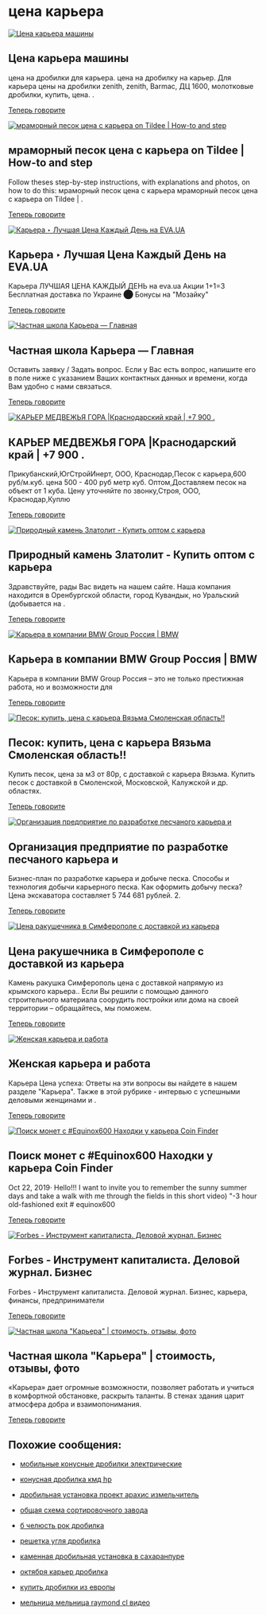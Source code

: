 # цена карьера
<a href="https://mnn.zoosnet.net/LR/Chatpre.aspx?id=MNN94995150&p=https://consultis.com.pl/" target="_blank">![Цена карьера машины](https://github.com/millmachine/images/raw/main/64.jpg)</a>
## Цена карьера машины
цена на дробилки для карьера. цена на дробилку на карьер. Для карьера цены на дробилки zenith, zenith, Barmac, ДЦ 1600, молотковые дробилки, купить, цена. .
<a href="https://mnn.zoosnet.net/LR/Chatpre.aspx?id=MNN94995150&p=https://consultis.com.pl/" target="_blank">Теперь говорите</a>
<a href="https://mnn.zoosnet.net/LR/Chatpre.aspx?id=MNN94995150&p=https://consultis.com.pl/" target="_blank">![мраморный песок цена с карьера on Tildee | How-to and step ](https://github.com/millmachine/images/raw/main/543.jpg)</a>
## мраморный песок цена с карьера on Tildee | How-to and step 
Follow theses step-by-step instructions, with explanations and photos, on how to do this: мраморный песок цена с карьера мраморный песок цена с карьера on Tildee | .
<a href="https://mnn.zoosnet.net/LR/Chatpre.aspx?id=MNN94995150&p=https://consultis.com.pl/" target="_blank">Теперь говорите</a>
<a href="https://mnn.zoosnet.net/LR/Chatpre.aspx?id=MNN94995150&p=https://consultis.com.pl/" target="_blank">![Карьера ‣ Лучшая Цена Каждый День на EVA.UA](https://github.com/millmachine/images/raw/main/392.jpg)</a>
## Карьера ‣ Лучшая Цена Каждый День на EVA.UA
Карьера ЛУЧШАЯ ЦЕНА КАЖДЫЙ ДЕНЬ на eva.ua Акции 1+1=3 Бесплатная доставка по Украине ⬤ Бонусы на "Мозайку"
<a href="https://mnn.zoosnet.net/LR/Chatpre.aspx?id=MNN94995150&p=https://consultis.com.pl/" target="_blank">Теперь говорите</a>
<a href="https://mnn.zoosnet.net/LR/Chatpre.aspx?id=MNN94995150&p=https://consultis.com.pl/" target="_blank">![Частная школа Карьера — Главная](https://github.com/millmachine/images/raw/main/299.jpg)</a>
## Частная школа Карьера — Главная
Оставить заявку / Задать вопрос. Если у Вас есть вопрос, напишите его в поле ниже с указанием Ваших контактных данных и времени, когда Вам удобно с нами связаться.
<a href="https://mnn.zoosnet.net/LR/Chatpre.aspx?id=MNN94995150&p=https://consultis.com.pl/" target="_blank">Теперь говорите</a>
<a href="https://mnn.zoosnet.net/LR/Chatpre.aspx?id=MNN94995150&p=https://consultis.com.pl/" target="_blank">![КАРЬЕР МЕДВЕЖЬЯ ГОРА |Краснодарский край | +7 900 .](https://github.com/millmachine/images/raw/main/367.jpg)</a>
## КАРЬЕР МЕДВЕЖЬЯ ГОРА |Краснодарский край | +7 900 .
Прикубанский,ЮгСтройИнерт, ООО, Краснодар,Песок с карьера,600 руб/м.куб. цена 500 - 400 руб метр куб. Оптом,Доставляем песок на объект от 1 куба. Цену уточняйте по звонку,Строя, ООО, Краснодар,Куплю 
<a href="https://mnn.zoosnet.net/LR/Chatpre.aspx?id=MNN94995150&p=https://consultis.com.pl/" target="_blank">Теперь говорите</a>
<a href="https://mnn.zoosnet.net/LR/Chatpre.aspx?id=MNN94995150&p=https://consultis.com.pl/" target="_blank">![Природный камень Златолит - Купить оптом с карьера](https://github.com/millmachine/images/raw/main/542.jpg)</a>
## Природный камень Златолит - Купить оптом с карьера
Здравствуйте, рады Вас видеть на нашем сайте. Наша компания находится в Оренбургской области, город Кувандык, но Уральский (добывается на .
<a href="https://mnn.zoosnet.net/LR/Chatpre.aspx?id=MNN94995150&p=https://consultis.com.pl/" target="_blank">Теперь говорите</a>
<a href="https://mnn.zoosnet.net/LR/Chatpre.aspx?id=MNN94995150&p=https://consultis.com.pl/" target="_blank">![Карьера в компании BMW Group Россия | BMW](https://github.com/millmachine/images/raw/main/263.jpg)</a>
## Карьера в компании BMW Group Россия | BMW
Карьера в компании BMW Group Россия – это не только престижная работа, но и возможности для 
<a href="https://mnn.zoosnet.net/LR/Chatpre.aspx?id=MNN94995150&p=https://consultis.com.pl/" target="_blank">Теперь говорите</a>
<a href="https://mnn.zoosnet.net/LR/Chatpre.aspx?id=MNN94995150&p=https://consultis.com.pl/" target="_blank">![Песок: купить, цена с карьера Вязьма Смоленская область!!](https://github.com/millmachine/images/raw/main/226.jpg)</a>
## Песок: купить, цена с карьера Вязьма Смоленская область!!
Купить песок, цена за м3 от 80р, с доставкой с карьера Вязьма. Купить песок с доставкой в Смоленской, Московской, Калужской и др. областях.
<a href="https://mnn.zoosnet.net/LR/Chatpre.aspx?id=MNN94995150&p=https://consultis.com.pl/" target="_blank">Теперь говорите</a>
<a href="https://mnn.zoosnet.net/LR/Chatpre.aspx?id=MNN94995150&p=https://consultis.com.pl/" target="_blank">![Организация предприятие по разработке песчаного карьера и ](https://github.com/millmachine/images/raw/main/401.jpg)</a>
## Организация предприятие по разработке песчаного карьера и 
Бизнес-план по разработке карьера и добыче песка. Способы и технология добычи карьерного песка. Как оформить добычу песка?  Цена экскаватора составляет 5 744 681 рублей. 2.
<a href="https://mnn.zoosnet.net/LR/Chatpre.aspx?id=MNN94995150&p=https://consultis.com.pl/" target="_blank">Теперь говорите</a>
<a href="https://mnn.zoosnet.net/LR/Chatpre.aspx?id=MNN94995150&p=https://consultis.com.pl/" target="_blank">![Цена ракушечника в Симферополе с доставкой из карьера](https://github.com/millmachine/images/raw/main/299.jpg)</a>
## Цена ракушечника в Симферополе с доставкой из карьера
Камень ракушка Симферополь цена с доставкой напрямую из крымского карьера.. Если Вы решили с помощью данного строительного материала соорудить постройки или дома на своей территории – обращайтесь, мы поможем.
<a href="https://mnn.zoosnet.net/LR/Chatpre.aspx?id=MNN94995150&p=https://consultis.com.pl/" target="_blank">Теперь говорите</a>
<a href="https://mnn.zoosnet.net/LR/Chatpre.aspx?id=MNN94995150&p=https://consultis.com.pl/" target="_blank">![Женская карьера и работа ](https://github.com/millmachine/images/raw/main/601.jpg)</a>
## Женская карьера и работа 
Карьера Цена успеха:  Ответы на эти вопросы вы найдете в нашем разделе "Карьера". Также в этой рубрике - интервью с успешными деловыми женщинами и .
<a href="https://mnn.zoosnet.net/LR/Chatpre.aspx?id=MNN94995150&p=https://consultis.com.pl/" target="_blank">Теперь говорите</a>
<a href="https://mnn.zoosnet.net/LR/Chatpre.aspx?id=MNN94995150&p=https://consultis.com.pl/" target="_blank">![Поиск монет с #Equinox600 Находки у карьера Coin Finder ](https://github.com/millmachine/images/raw/main/249.jpg)</a>
## Поиск монет с #Equinox600 Находки у карьера Coin Finder 
Oct 22, 2019· Hello!!! I want to invite you to remember the sunny summer days and take a walk with me through the fields in this short video) "-3 hour old-fashioned exit # equinox600
<a href="https://mnn.zoosnet.net/LR/Chatpre.aspx?id=MNN94995150&p=https://consultis.com.pl/" target="_blank">Теперь говорите</a>
<a href="https://mnn.zoosnet.net/LR/Chatpre.aspx?id=MNN94995150&p=https://consultis.com.pl/" target="_blank">![Forbes - Инструмент капиталиста. Деловой журнал. Бизнес ](https://github.com/millmachine/images/raw/main/138.jpg)</a>
## Forbes - Инструмент капиталиста. Деловой журнал. Бизнес 
Forbes - Инструмент капиталиста. Деловой журнал. Бизнес, карьера, финансы, предприниматели 
<a href="https://mnn.zoosnet.net/LR/Chatpre.aspx?id=MNN94995150&p=https://consultis.com.pl/" target="_blank">Теперь говорите</a>
<a href="https://mnn.zoosnet.net/LR/Chatpre.aspx?id=MNN94995150&p=https://consultis.com.pl/" target="_blank">![Частная школа "Карьера" | стоимость, отзывы, фото](https://github.com/millmachine/images/raw/main/35.jpg)</a>
## Частная школа "Карьера" | стоимость, отзывы, фото
«Карьера» дает огромные возможности, позволяет работать и учиться в комфортной обстановке, раскрыть таланты. В стенах здания царит атмосфера добра и взаимопонимания.
<a href="https://mnn.zoosnet.net/LR/Chatpre.aspx?id=MNN94995150&p=https://consultis.com.pl/" target="_blank">Теперь говорите</a>
## Похожие сообщения:
* [мобильные конусные дробилки электрические](%D0%BC%D0%BE%D0%B1%D0%B8%D0%BB%D1%8C%D0%BD%D1%8B%D0%B5%20%D0%BA%D0%BE%D0%BD%D1%83%D1%81%D0%BD%D1%8B%D0%B5%20%D0%B4%D1%80%D0%BE%D0%B1%D0%B8%D0%BB%D0%BA%D0%B8%20%D1%8D%D0%BB%D0%B5%D0%BA%D1%82%D1%80%D0%B8%D1%87%D0%B5%D1%81%D0%BA%D0%B8%D0%B5.md)
* [конусная дробилка кмд hp](%D0%BA%D0%BE%D0%BD%D1%83%D1%81%D0%BD%D0%B0%D1%8F%20%D0%B4%D1%80%D0%BE%D0%B1%D0%B8%D0%BB%D0%BA%D0%B0%20%D0%BA%D0%BC%D0%B4%20hp.md)
* [дробильная установка проект арахис измельчитель](%D0%B4%D1%80%D0%BE%D0%B1%D0%B8%D0%BB%D1%8C%D0%BD%D0%B0%D1%8F%20%D1%83%D1%81%D1%82%D0%B0%D0%BD%D0%BE%D0%B2%D0%BA%D0%B0%20%D0%BF%D1%80%D0%BE%D0%B5%D0%BA%D1%82%20%D0%B0%D1%80%D0%B0%D1%85%D0%B8%D1%81%20%D0%B8%D0%B7%D0%BC%D0%B5%D0%BB%D1%8C%D1%87%D0%B8%D1%82%D0%B5%D0%BB%D1%8C.md)
* [общая схема сортировочного завода](%D0%BE%D0%B1%D1%89%D0%B0%D1%8F%20%D1%81%D1%85%D0%B5%D0%BC%D0%B0%20%D1%81%D0%BE%D1%80%D1%82%D0%B8%D1%80%D0%BE%D0%B2%D0%BE%D1%87%D0%BD%D0%BE%D0%B3%D0%BE%20%D0%B7%D0%B0%D0%B2%D0%BE%D0%B4%D0%B0.md)
* [б челюсть рок дробилка](%D0%B1%20%D1%87%D0%B5%D0%BB%D1%8E%D1%81%D1%82%D1%8C%20%D1%80%D0%BE%D0%BA%20%D0%B4%D1%80%D0%BE%D0%B1%D0%B8%D0%BB%D0%BA%D0%B0.md)
* [решетка угля дробилка](%D1%80%D0%B5%D1%88%D0%B5%D1%82%D0%BA%D0%B0%20%D1%83%D0%B3%D0%BB%D1%8F%20%D0%B4%D1%80%D0%BE%D0%B1%D0%B8%D0%BB%D0%BA%D0%B0.md)
* [каменная дробильная установка в сахаранпуре](%D0%BA%D0%B0%D0%BC%D0%B5%D0%BD%D0%BD%D0%B0%D1%8F%20%D0%B4%D1%80%D0%BE%D0%B1%D0%B8%D0%BB%D1%8C%D0%BD%D0%B0%D1%8F%20%D1%83%D1%81%D1%82%D0%B0%D0%BD%D0%BE%D0%B2%D0%BA%D0%B0%20%D0%B2%20%D1%81%D0%B0%D1%85%D0%B0%D1%80%D0%B0%D0%BD%D0%BF%D1%83%D1%80%D0%B5.md)
* [октября карьер дробилка](%D0%BE%D0%BA%D1%82%D1%8F%D0%B1%D1%80%D1%8F%20%D0%BA%D0%B0%D1%80%D1%8C%D0%B5%D1%80%20%D0%B4%D1%80%D0%BE%D0%B1%D0%B8%D0%BB%D0%BA%D0%B0.md)
* [купить дробилки из европы](%D0%BA%D1%83%D0%BF%D0%B8%D1%82%D1%8C%20%D0%B4%D1%80%D0%BE%D0%B1%D0%B8%D0%BB%D0%BA%D0%B8%20%D0%B8%D0%B7%20%D0%B5%D0%B2%D1%80%D0%BE%D0%BF%D1%8B.md)
* [мельница мельница raymond cl видео](%D0%BC%D0%B5%D0%BB%D1%8C%D0%BD%D0%B8%D1%86%D0%B0%20%D0%BC%D0%B5%D0%BB%D1%8C%D0%BD%D0%B8%D1%86%D0%B0%20raymond%20cl%20%D0%B2%D0%B8%D0%B4%D0%B5%D0%BE.md)
